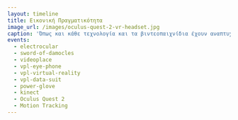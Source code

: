 ```yaml
---
layout: timeline
title: Εικονική Πραγματικότητα
image_url: /images/oculus-quest-2-vr-headset.jpg
caption: 'Όπως και κάθε τεχνολογία και τα βιντεοπαιχνίδια έχουν αναπτυχθεί τόσο όσον αφορά τα γραφικά όσο και τον τρόπο με τον οποίο μπορεί κανείς να τα χειριστεί. Συγκεκριμένα, η εφαρμογή της επαυξημένης πραγματικότητας στον τομέα των βιντεοπαιχνιδιών έφερε επανάσταση στον τομέα αυτόν και οι νέες γενιές μπορούν να διασκεδάσουν παίζοντας παιχνίδια ενώ ταυτόχρονα χρησιμοποιούν σχεδόν όλες τους τις αισθήσεις για να το πετύχουν.'
events:
  - electrocular 
  - sword-of-damocles 
  - videoplace
  - vpl-eye-phone
  - vpl-virtual-reality
  - vpl-data-suit
  - power-glove
  - kinect
  - Oculus Quest 2
  - Motion Tracking
---
```

